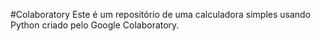 #Colaboratory
Este é um repositório de uma calculadora simples usando Python criado pelo Google Colaboratory.

